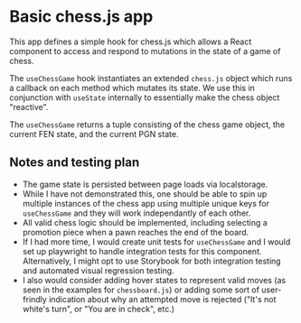 # Basic chess.js app

This app defines a simple hook for chess.js which allows a React
component to access and respond to mutations in the state of a game
of chess.

The `useChessGame` hook instantiates an extended `chess.js` object
which runs a callback on each method which mutates its state. We use
this in conjunction with `useState` internally to essentially make
the chess object "reactive".

The `useChessGame` returns a tuple consisting of the chess game
object, the current FEN state, and the current PGN state.

## Notes and testing plan

- The game state is persisted between page loads via localstorage.
- While I have not demonstrated this, one should be able to spin up
  multiple instances of the chess app using multiple unique keys for
  `useChessGame` and they will work independantly of each other.
- All valid chess logic should be implemented, including selecting
  a promotion piece when a pawn reaches the end of the board.
- If I had more time, I would create unit tests for `useChessGame`
  and I would set up playwright to handle integration tests for
  this component. Alternatively, I might opt to use Storybook
  for both integration testing and automated visual regression
  testing.
- I also would consider adding hover states to represent valid moves
  (as seen in the examples for `chessboard.js`) or adding some sort
  of user-frindly indication about why an attempted move is rejected
  ("It's not white's turn", or "You are in check", etc.)

